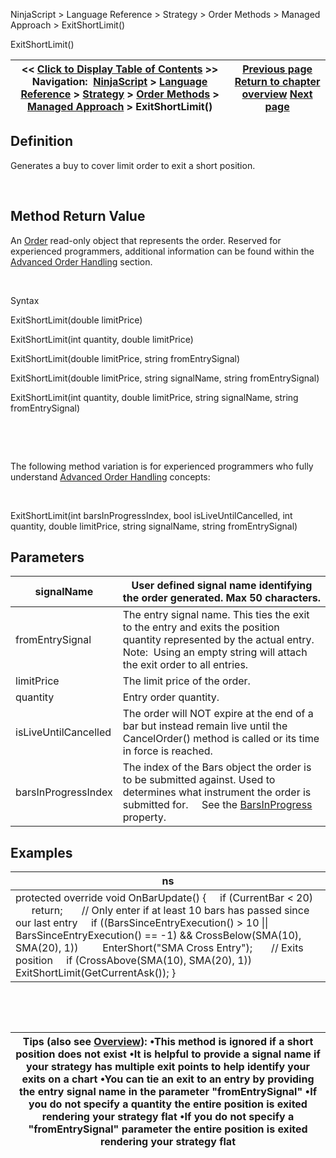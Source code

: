 ﻿


NinjaScript \> Language Reference \> Strategy \> Order Methods \> Managed Approach \> ExitShortLimit()






















ExitShortLimit()







| \<\< [Click to Display Table of Contents](exitshortlimit.md) \>\> **Navigation:**     [NinjaScript](ninjascript-1.md) \> [Language Reference](language_reference_wip-1.md) \> [Strategy](strategy-1.md) \> [Order Methods](order_methods-1.md) \> [Managed Approach](managed_approach-1.md) \> ExitShortLimit() | [Previous page](exitshort-1.md) [Return to chapter overview](managed_approach-1.md) [Next page](exitshortmit-1.md) |
| --- | --- |











## Definition


Generates a buy to cover limit order to exit a short position.


 


## Method Return Value


An [Order](order-1.md) read\-only object that represents the order. Reserved for experienced programmers, additional information can be found within the [Advanced Order Handling](advanced_order_handling-1.md) section.   

 


Syntax  

ExitShortLimit(double limitPrice)


ExitShortLimit(int quantity, double limitPrice)   

ExitShortLimit(double limitPrice, string fromEntrySignal)


ExitShortLimit(double limitPrice, string signalName, string fromEntrySignal)


ExitShortLimit(int quantity, double limitPrice, string signalName, string fromEntrySignal)


 


 


The following method variation is for experienced programmers who fully understand [Advanced Order Handling](advanced_order_handling-1.md) concepts:


 


ExitShortLimit(int barsInProgressIndex, bool isLiveUntilCancelled, int quantity, double limitPrice, string signalName, string fromEntrySignal)


## 


## Parameters




| signalName | User defined signal name identifying the order generated. Max 50 characters. |
| --- | --- |
| fromEntrySignal | The entry signal name. This ties the exit to the entry and exits the position quantity represented by the actual entry.    Note:  Using an empty string will attach the exit order to all entries. |
| limitPrice | The limit price of the order. |
| quantity | Entry order quantity. |
| isLiveUntilCancelled | The order will NOT expire at the end of a bar but instead remain live until the CancelOrder() method is called or its time in force is reached. |
| barsInProgressIndex | The index of the Bars object the order is to be submitted against. Used to determines what instrument the order is submitted for.      See the [BarsInProgress](barsinprogress-1.md) property. |



## 


## 


## Examples




| ns |
| --- |
| protected override void OnBarUpdate() {      if (CurrentBar \< 20)          return;        // Only enter if at least 10 bars has passed since our last entry      if ((BarsSinceEntryExecution() \> 10 \|\| BarsSinceEntryExecution() \=\= \-1) \&\& CrossBelow(SMA(10), SMA(20), 1))          EnterShort("SMA Cross Entry");        // Exits position      if (CrossAbove(SMA(10), SMA(20), 1))          ExitShortLimit(GetCurrentAsk()); } |



   

 




| Tips (also see [Overview](managed_approach-1.md)): •This method is ignored if a short position does not exist •It is helpful to provide a signal name if your strategy has multiple exit points to help identify your exits on a chart •You can tie an exit to an entry by providing the entry signal name in the parameter "fromEntrySignal" •If you do not specify a quantity the entire position is exited rendering your strategy flat •If you do not specify a "fromEntrySignal" parameter the entire position is exited rendering your strategy flat |
| --- |









